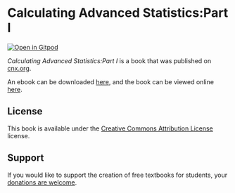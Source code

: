 # Calculating Advanced Statistics:Part I

[![Open in Gitpod](https://gitpod.io/button/open-in-gitpod.svg)](https://gitpod.io/from-referrer/)

_Calculating Advanced Statistics:Part I_ is a book that was published on [cnx.org](https://cnx.org/).

An ebook can be downloaded [here](https://github.com/cnx-user-books/cnxbook-calculating-basic-statistics-part-i/releases/latest), and the book can be viewed online [here](https://github.com/cnx-user-books/cnxbook-calculating-basic-statistics-part-i/releases/latest).

## License
This book is available under the [Creative Commons Attribution License](./LICENSE) license.

## Support
If you would like to support the creation of free textbooks for students, your [donations are welcome](https://riceconnect.rice.edu/donation/support-openstax-banner).
